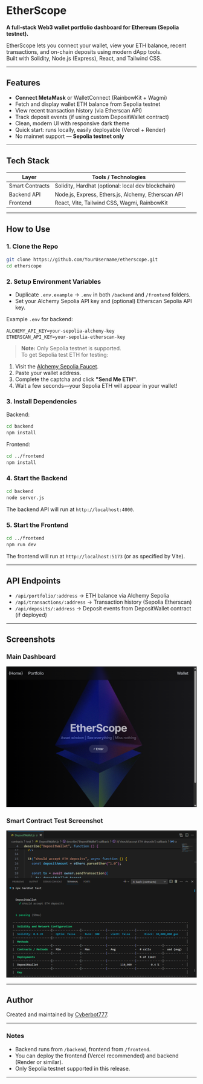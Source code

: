 
# EtherScope

**A full-stack Web3 wallet portfolio dashboard for Ethereum (Sepolia testnet).**

EtherScope lets you connect your wallet, view your ETH balance, recent transactions, and on-chain deposits using modern dApp tools.  
Built with Solidity, Node.js (Express), React, and Tailwind CSS.

---

## Features

- **Connect MetaMask** or WalletConnect (RainbowKit + Wagmi)
- Fetch and display wallet ETH balance from Sepolia testnet
- View recent transaction history (via Etherscan API)
- Track deposit events (if using custom DepositWallet contract)
- Clean, modern UI with responsive dark theme
- Quick start: runs locally, easily deployable (Vercel + Render)
- No mainnet support — **Sepolia testnet only**

---

## Tech Stack

| Layer           | Tools / Technologies                                   |
| --------------- | ------------------------------------------------------ |
| Smart Contracts | Solidity, Hardhat (optional: local dev blockchain)     |
| Backend API     | Node.js, Express, Ethers.js, Alchemy, Etherscan API    |
| Frontend        | React, Vite, Tailwind CSS, Wagmi, RainbowKit           |

---

## How to Use

### 1. **Clone the Repo**

```bash
git clone https://github.com/YourUsername/etherscope.git
cd etherscope
```

### 2. **Setup Environment Variables**

- Duplicate `.env.example` → `.env` in both `/backend` and `/frontend` folders.
- Set your Alchemy Sepolia API key and (optional) Etherscan Sepolia API key.

Example `.env` for backend:

```
ALCHEMY_API_KEY=your-sepolia-alchemy-key
ETHERSCAN_API_KEY=your-sepolia-etherscan-key
```

> **Note:** Only Sepolia testnet is supported.  
To get Sepolia test ETH for testing:

1. Visit the [Alchemy Sepolia Faucet](https://alchemy.com/faucets/ethereum-sepolia).
2. Paste your wallet address.
3. Complete the captcha and click **"Send Me ETH"**.
4. Wait a few seconds—your Sepolia ETH will appear in your wallet!

### 3. **Install Dependencies**

Backend:
```bash
cd backend
npm install
```

Frontend:
```bash
cd ../frontend
npm install
```

### 4. **Start the Backend**

```bash
cd backend
node server.js
```

The backend API will run at `http://localhost:4000`.

### 5. **Start the Frontend**

```bash
cd ../frontend
npm run dev
```

The frontend will run at `http://localhost:5173` (or as specified by Vite).

---

## API Endpoints

- `/api/portfolio/:address` → ETH balance via Alchemy Sepolia
- `/api/transactions/:address` → Transaction history (Sepolia Etherscan)
- `/api/deposits/:address` → Deposit events from DepositWallet contract (if deployed)

---

## Screenshots

### Main Dashboard
![Frontend Screenshot](docs/frontend.png)

### Smart Contract Test Screenshot
![Smart Contract Test Screenshot](docs/successfull-test.png)

---

## Author

Created and maintained by [Cyberbot777](https://github.com/Cyberbot777).

---

### Notes

- Backend runs from `/backend`, frontend from `/frontend`.
- You can deploy the frontend (Vercel recommended) and backend (Render or similar).
- Only Sepolia testnet supported in this release.

---
